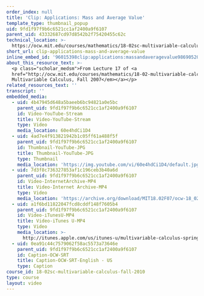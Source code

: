 ```yaml
---
order_index: null
title: 'Clip: Applications: Mass and Average Value'
template_type: thumbnail_popup
uid: 9fd1f97f9b6c6521cc1af2400a9f6107
parent_uid: 43332687cd97d8542b2f75420455c62c
technical_location: >-
  https://ocw.mit.edu/courses/mathematics/18-02sc-multivariable-calculus-fall-2010/3.-double-integrals-and-line-integrals-in-the-plane/part-a-double-integrals/session-51-applications-mass-and-average-value/clip-applications-mass-and-average-value
short_url: clip-applications-mass-and-average-value
inline_embed_id: '96015398clip:applications:massandaveragevalue98690520'
about_this_resource_text: >-
  <p class="scholar_medsm">From Lecture 17 of <a
  href="http://ocw.mit.edu/courses/mathematics/18-02-multivariable-calculus-fall-2007/video-lectures/"><em>18.02
  Multivariable Calculus, Fall 2007</em></a></p>
related_resources_text: ''
transcript: ''
embedded_media:
  - uid: 4b47945d648a5baeeb6bc94821a0e5bc
    parent_uid: 9fd1f97f9b6c6521cc1af2400a9f6107
    id: Video-YouTube-Stream
    title: Video-YouTube-Stream
    type: Video
    media_location: 60e4hdCi1D4
  - uid: 4ad7e4f913821942b1c05ff61a488f5f
    parent_uid: 9fd1f97f9b6c6521cc1af2400a9f6107
    id: Thumbnail-YouTube-JPG
    title: Thumbnail-YouTube-JPG
    type: Thumbnail
    media_location: 'https://img.youtube.com/vi/60e4hdCi1D4/default.jpg'
  - uid: 7d3f8c736327853af1c196ceb3b40a6d
    parent_uid: 9fd1f97f9b6c6521cc1af2400a9f6107
    id: Video-InternetArchive-MP4
    title: Video-Internet Archive-MP4
    type: Video
    media_location: 'https://archive.org/download/MIT18.02F07/ocw-18_02-f07-lec17_300k.mp4'
  - uid: a1f6bd11822047fcd8cddf148f7605b4
    parent_uid: 9fd1f97f9b6c6521cc1af2400a9f6107
    id: Video-iTunesU-MP4
    title: Video-iTunes U-MP4
    type: Video
    media_location: >-
      http://itunes.apple.com/us/itunes-u/multivariable-calculus-spring/id354869122
  - uid: 0ea91c44c7579062f58ac5573a73646e
    parent_uid: 9fd1f97f9b6c6521cc1af2400a9f6107
    id: Caption-OCW-SRT
    title: Caption-OCW-SRT-English - US
    type: Caption
course_id: 18-02sc-multivariable-calculus-fall-2010
type: course
layout: video
---
```

